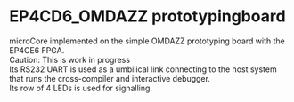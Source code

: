 # EP4CD6_OMDAZZ prototypingboard
microCore implemented on the simple OMDAZZ prototyping board with the EP4CE6 FPGA.<BR>
Caution: This is work in progress<BR>
Its RS232 UART is used as a umbilical link connecting to the host system that runs the cross-compiler and interactive debugger.<BR>
Its row of 4 LEDs is used for signalling.<BR>


